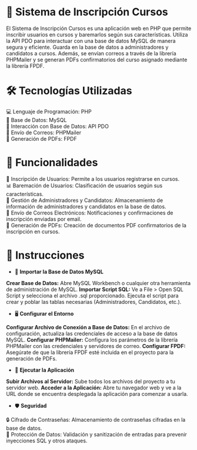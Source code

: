 # 📘 Sistema de Inscripción Cursos

El Sistema de Inscripción Cursos es una aplicación web en PHP que permite inscribir usuarios en cursos y baremarlos según sus características. Utiliza la API PDO para interactuar con una base de datos MySQL de manera segura y eficiente. Guarda en la base de datos a administradores y candidatos a cursos. Además, se envían correos a través de la librería PHPMailer y se generan PDFs confirmatorios del curso asignado mediante la librería FPDF.

# 🛠️ Tecnologías Utilizadas

💻 Lenguaje de Programación: PHP<br>
💾 Base de Datos: MySQL<br>
🔄 Interacción con Base de Datos: API PDO<br>
📧 Envío de Correos: PHPMailer<br>
📄 Generación de PDFs: FPDF<br>

# 🚀 Funcionalidades

📝 Inscripción de Usuarios: Permite a los usuarios registrarse en cursos.<br>
📊 Baremación de Usuarios: Clasificación de usuarios según sus características.<br>
👤 Gestión de Administradores y Candidatos: Almacenamiento de información de administradores y candidatos en la base de datos.<br>
📧 Envío de Correos Electrónicos: Notificaciones y confirmaciones de inscripción enviadas por email.<br>
📄 Generación de PDFs: Creación de documentos PDF confirmatorios de la inscripción en cursos.<br>

# 📂 Instrucciones
- 📂 **Importar la Base de Datos MySQL**

**Crear Base de Datos:**
Abre MySQL Workbench o cualquier otra herramienta de administración de MySQL.
**Importar Script SQL:**
Ve a File > Open SQL Script y selecciona el archivo .sql proporcionado.
Ejecuta el script para crear y poblar las tablas necesarias (Administradores, Candidatos, etc.).

- 🖥️ **Configurar el Entorno**
  
**Configurar Archivo de Conexión a Base de Datos:**
En el archivo de configuración, actualiza las credenciales de acceso a la base de datos MySQL.
**Configurar PHPMailer:**
Configura los parámetros de la librería PHPMailer con las credenciales y servidores de correo.
**Configurar FPDF:**
Asegúrate de que la librería FPDF esté incluida en el proyecto para la generación de PDFs.

- 🧩 **Ejecutar la Aplicación**

**Subir Archivos al Servidor:**
Sube todos los archivos del proyecto a tu servidor web.
**Acceder a la Aplicación:**
Abre tu navegador web y ve a la URL donde se encuentra desplegada la aplicación para comenzar a usarla.

- 🛡️ **Seguridad**

🔒 Cifrado de Contraseñas: Almacenamiento de contraseñas cifradas en la base de datos. <br>
🔐 Protección de Datos: Validación y sanitización de entradas para prevenir inyecciones SQL y otros ataques.<br>
